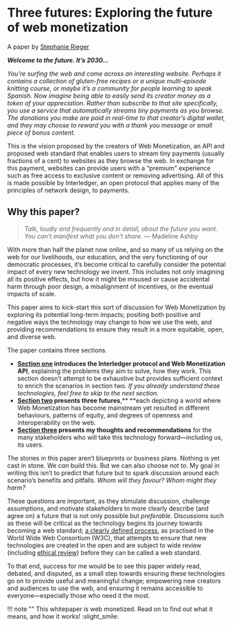 # Three futures: Exploring the future of web monetization

A paper by [Stephanie Rieger](bio-acknowledgements.md)




**_Welcome to the future. It’s 2030…_**

_You’re surfing the web and come across an interesting website. Perhaps it contains a collection of gluten-free recipes or a unique multi-episode knitting course, or maybe it’s a community for people learning to speak Spanish. Now imagine being able to easily send its creator money as a token of your appreciation. Rather than subscribe to that site specifically, you use a service that automatically streams tiny payments as you browse. The donations you make are paid in real-time to that creator’s digital wallet, and they may choose to reward you with a thank you message or small piece of bonus content._

This is the vision proposed by the creators of Web Monetization, an API and proposed web standard that enables users to stream tiny payments (usually fractions of a cent) to websites as they browse the web. In exchange for this payment, websites can provide users with a “premium” experience such as free access to exclusive content or removing advertising. All of this is made possible by Interledger, an open protocol that applies many of the principles of network design, to payments. 

## Why this paper?

>_Talk, loudly and frequently and in detail, about the future you want. You can’t manifest what you don’t share._ — Madeline Ashby

With more than half the planet now online, and so many of us relying on the web for our livelihoods, our education, and the very functioning of our democratic processes, it’s become critical to carefully consider the potential impact of every new technology we invent. This includes not only imagining all its positive effects, but how it might be misused or cause accidental harm through poor design, a misalignment of incentives, or the eventual impacts of scale.

This paper aims to kick-start this sort of discussion for Web Monetization by exploring its potential long-term impacts; positing both positive and negative ways the technology may change to how we use the web, and providing recommendations to ensure they result in a more equitable, open, and diverse web. 

The paper contains three sections. 


*   **[Section one](the-present/index.md) introduces the Interledger protocol and Web Monetization API**, explaining the problems they aim to solve, how they work. This section doesn’t attempt to be exhaustive but provides sufficient context to enrich the scenarios in section two. _If you already understand these technologies, feel free to skip to the next section._
*   **[Section two](three-futures/index.md) presents three futures**,** **each depicting a world where Web Monetization has become mainstream yet resulted in different behaviours, patterns of equity, and degrees of openness and interoperability on the web.
*   **[Section three](recommendations/index.md) presents my thoughts and recommendations** for the many stakeholders who will take this technology forward—including us, its users.

The stories in this paper aren’t blueprints or business plans. Nothing is yet cast in stone. We _can_ build this. But we can also choose _not to_. My goal in writing this isn’t to predict that future but to spark discussion around each scenario’s benefits and pitfalls. _Whom will they favour? Whom might they harm?_

These questions are important, as they stimulate discussion, challenge assumptions, and motivate stakeholders to more clearly describe (and agree on) a future that is not only possible but _preferable_. Discussions such as these will be critical as the technology begins its journey towards becoming a web standard; [a clearly defined process](https://www.smashingmagazine.com/2019/01/web-standards-guide/), as practised in the World Wide Web Consortium (W3C), that attempts to ensure that new technologies are created in the open and are subject to wide review (including [ethical review](https://www.w3.org/2001/tag/doc/ethical-web-principles/)) before they can be called a web standard.

To that end, success for me would be to see this paper widely read, debated, and disputed, as a small step towards ensuring these technologies go on to provide useful and meaningful change; empowering new creators and audiences to use the web, and ensuring it remains accessible to everyone—especially those who need it the most.

!!! note ""
    This whitepaper is web monetized. Read on to find out what it means, and how it works! :slight_smile:
